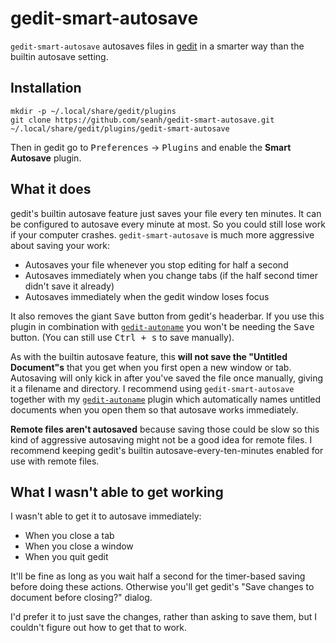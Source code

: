 gedit-smart-autosave
====================

`gedit-smart-autosave` autosaves files in
[gedit](https://wiki.gnome.org/Apps/Gedit) in a smarter way than the builtin
autosave setting.

Installation
------------

```
mkdir -p ~/.local/share/gedit/plugins
git clone https://github.com/seanh/gedit-smart-autosave.git ~/.local/share/gedit/plugins/gedit-smart-autosave
```

Then in gedit go to <kbd>Preferences</kbd> → <kbd>Plugins</kbd> and enable the **Smart Autosave** plugin.

## What it does

gedit's builtin autosave feature just saves your file every ten minutes. It can
be configured to autosave every minute at most. So you could still lose work if
your computer crashes.  `gedit-smart-autosave` is much more aggressive about
saving your work:

* Autosaves your file whenever you stop editing for half a second
* Autosaves immediately when you change tabs (if the half second
  timer didn't save it already)
* Autosaves immediately when the gedit window loses focus

It also removes the giant <kbd>Save</kbd> button from gedit's headerbar.
If you use this plugin in combination with
[`gedit-autoname`](https://github.com/seanh/gedit-autoname) you won't be
needing the <kbd>Save</kbd> button.
(You can still use <kbd><kbd>Ctrl</kbd> + <kbd>s</kbd></kbd> to save manually).

As with the builtin autosave feature, this **will not save the "Untitled
Document"s** that you get when you first open a new window or tab. Autosaving
will only kick in after you've saved the file once manually, giving it a
filename and directory. I recommend using `gedit-smart-autosave` together with my
[`gedit-autoname`](https://github.com/seanh/gedit-autoname) plugin which
automatically names untitled documents when you open them so that autosave
works immediately.

**Remote files aren't autosaved** because saving those could be slow so this
kind of aggressive autosaving might not be a good idea for remote files. I
recommend keeping gedit's builtin autosave-every-ten-minutes enabled for use
with remote files.

## What I wasn't able to get working

I wasn't able to get it to autosave immediately:

* When you close a tab
* When you close a window
* When you quit gedit

It'll be fine as long as you wait half a second for the timer-based saving
before doing these actions. Otherwise you'll get gedit's
"Save changes to document before closing?" dialog.

I'd prefer it to just save the changes, rather than asking to save them, but I
couldn't figure out how to get that to work.

